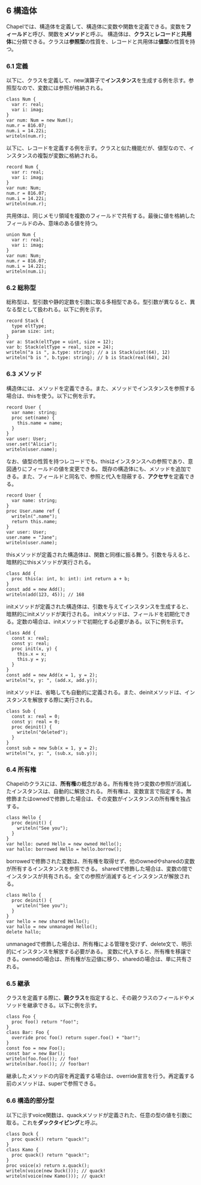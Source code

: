 ## 6 構造体

Chapelでは、構造体を定義して、構造体に変数や関数を定義できる。変数を**フィールド**と呼び、関数を**メソッド**と呼ぶ。
構造体は、**クラス**と**レコード**と**共用体**に分類できる。クラスは**参照型**の性質を、レコードと共用体は**値型**の性質を持つ。

### 6.1 定義

以下に、クラスを定義して、new演算子で**インスタンス**を生成する例を示す。参照型なので、変数には参照が格納される。

```
class Num {
  var r: real;
  var i: imag;
}
var num: Num = new Num();
num.r = 816.07;
num.i = 14.22i;
writeln(num.r);
```

以下に、レコードを定義する例を示す。クラスと似た機能だが、値型なので、インスタンスの複製が変数に格納される。

```
record Num {
  var r: real;
  var i: imag;
}
var num: Num;
num.r = 816.07;
num.i = 14.22i;
writeln(num.r);
```

共用体は、同じメモリ領域を複数のフィールドで共有する。最後に値を格納したフィールドのみ、意味のある値を持つ。

```
union Num {
  var r: real;
  var i: imag;
}
var num: Num;
num.r = 816.07;
num.i = 14.22i;
writeln(num.i);
```

### 6.2 総称型

総称型は、型引数や静的定数を引数に取る多相型である。型引数が異なると、異なる型として扱われる。以下に例を示す。

```
record Stack {
  type eltType;
  param size: int;
}
var a: Stack(eltType = uint, size = 12);
var b: Stack(eltType = real, size = 24);
writeln("a is ", a.type: string); // a is Stack(uint(64), 12)
writeln("b is ", b.type: string); // b is Stack(real(64), 24)
```

### 6.3 メソッド

構造体には、メソッドを定義できる。また、メソッドでインスタンスを参照する場合は、thisを使う。以下に例を示す。

```
record User {
  var name: string;
  proc set(name) {
    this.name = name;
  }
}
var user: User;
user.set("Alicia");
writeln(user.name);
```

なお、値型の性質を持つレコードでも、thisはインスタンスへの参照であり、意図通りにフィールドの値を変更できる。
既存の構造体にも、メソッドを追加できる。また、フィールドと同名で、参照と代入を隠蔽する、**アクセサ**を定義できる。

```
record User {
  var name: string;
}
proc User.name ref {
  writeln(".name");
  return this.name;
}
var user: User;
user.name = "Jane";
writeln(user.name);
```

thisメソッドが定義された構造体は、関数と同様に振る舞う。引数を与えると、暗黙的にthisメソッドが実行される。

```
class Add {
  proc this(a: int, b: int): int return a + b;
}
const add = new Add();
writeln(add(123, 45)); // 168
```

initメソッドが定義された構造体は、引数を与えてインスタンスを生成すると、暗黙的にinitメソッドが実行される。
initメソッドは、フィールドを初期化できる。定数の場合は、initメソッドで初期化する必要がある。以下に例を示す。

```
class Add {
  const x: real;
  const y: real;
  proc init(x, y) {
    this.x = x;
    this.y = y;
  }
}
const add = new Add(x = 1, y = 2);
writeln("x, y: ", (add.x, add.y));
```

initメソッドは、省略しても自動的に定義される。また、deinitメソッドは、インスタンスを解放する際に実行される。

```
class Sub {
  const x: real = 0;
  const y: real = 0;
  proc deinit() {
    writeln("deleted");
  }
}
const sub = new Sub(x = 1, y = 2);
writeln("x, y: ", (sub.x, sub.y));
```

### 6.4 所有権

Chapelのクラスには、**所有権**の概念がある。所有権を持つ変数の参照が消滅したインスタンスは、自動的に解放される。
所有権は、変数宣言で指定する。無修飾またはownedで修飾した場合は、その変数がインスタンスの所有権を独占する。

```
class Hello {
  proc deinit() {
    writeln("See you");
  }
}
var hello: owned Hello = new owned Hello();
var hallo: borrowed Hello = hello.borrow();
```

borrowedで修飾された変数は、所有権を取得せず、他のownedやsharedの変数が所有するインスタンスを参照できる。
sharedで修飾した場合は、変数の間でインスタンスが共有される。全ての参照が消滅するとインスタンスが解放される。

```
class Hello {
  proc deinit() {
    writeln("See you");
  }
}
var hello = new shared Hello();
var hallo = new unmanaged Hello();
delete hallo;
```

unmanagedで修飾した場合は、所有権による管理を受けず、delete文で、明示的にインスタンスを解放する必要がある。
変数に代入すると、所有権を移譲できる。ownedの場合は、所有権が左辺値に移り、sharedの場合は、単に共有される。

### 6.5 継承

クラスを定義する際に、**親クラス**を指定すると、その親クラスのフィールドやメソッドを継承できる。以下に例を示す。

```
class Foo {
  proc foo() return "foo!";
}
class Bar: Foo {
  override proc foo() return super.foo() + "bar!";
}
const foo = new Foo();
const bar = new Bar();
writeln(foo.foo()); // foo!
writeln(bar.foo()); // foo!bar!
```

継承したメソッドの内容を再定義する場合は、override宣言を行う。再定義する前のメソッドは、superで参照できる。

### 6.6 構造的部分型

以下に示すvoice関数は、quackメソッドが定義された、任意の型の値を引数に取る。これを**ダックタイピング**と呼ぶ。

```
class Duck {
  proc quack() return "quack!";
}
class Kamo {
  proc quack() return "quack!";
}
proc voice(x) return x.quack();
writeln(voice(new Duck())); // quack!
writeln(voice(new Kamo())); // quack!
```

